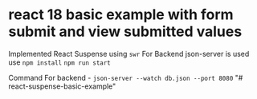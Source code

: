 # react 18 basic example with form submit and view submitted values
Implemented React Suspense using `swr`
For Backend json-server is used  
use `npm install`
    `npm run start`

Command For backend - `json-server --watch db.json --port 8080` "# react-suspense-basic-example" 
